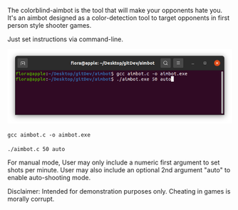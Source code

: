 The colorblind-aimbot is the tool that will make your opponents hate you. It's an aimbot designed as a color-detection tool to target opponents in first person style shooter games. 

Just set instructions via command-line.

![](aimbot/compiling_instructions.png)
   

    gcc aimbot.c -o aimbot.exe
    
    ./aimbot.c 50 auto

For manual mode,
    User may only include a numeric first argument
    to set shots per minute.
    User may also include an optional 2nd argument "auto"
    to enable auto-shooting mode.


Disclaimer:
    Intended for demonstration purposes only.
    Cheating in games is morally corrupt.
